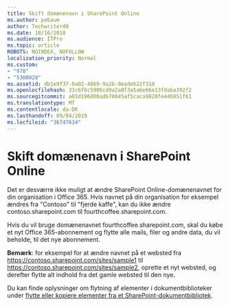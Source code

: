 ```yaml
---
title: Skift domænenavn i SharePoint Online
ms.author: pebaum
author: Techwriter40
ms.date: 10/16/2018
ms.audience: ITPro
ms.topic: article
ROBOTS: NOINDEX, NOFOLLOW
localization_priority: Normal
ms.custom:
- "978"
- "5300028"
ms.assetid: db1e9f37-0a02-4869-9a2b-9eadeb22f318
ms.openlocfilehash: 33c6f6c5906cd9a2a8f3a5a6e66e13fdaba392f2
ms.sourcegitcommit: a65d196d00adb70045af5caca9828fe44b951f61
ms.translationtype: MT
ms.contentlocale: da-DK
ms.lasthandoff: 09/04/2019
ms.locfileid: "36747634"
---
```

# <a name="change-domain-name-in-sharepoint-online"></a>Skift domænenavn i SharePoint Online

Det er desværre ikke muligt at ændre SharePoint Online-domænenavnet for din organisation i Office 365. Hvis navnet på din organisation for eksempel ændres fra "Contoso" til "fjerde kaffe", kan du ikke ændre contoso.sharepoint.com til fourthcoffee.sharepoint.com.
  
Hvis du vil bruge domænenavnet fourthcoffee.sharepoint.com, skal du købe et nyt Office 365-abonnement og flytte alle mails, filer og andre data, du vil beholde, til det nye abonnement.
  
 **Bemærk**: for eksempel for at ændre navnet på et websted fra https://contoso.sharepoint.com/sites/sample1 til https://contoso.sharepoint.com/sites/sample2, oprette et nyt websted, og derefter flytte alt indhold fra det gamle websted til den nye.
  
Du kan finde oplysninger om flytning af elementer i dokumentbiblioteker under [flytte eller kopiere elementer fra et SharePoint-dokumentbibliotek](https://go.microsoft.com/fwlink/?linkid=2025831).
  